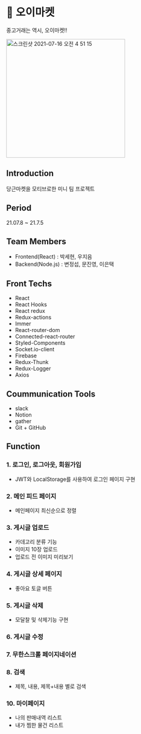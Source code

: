 
# 🥒 오이마켓 
  중고거래는 역시, 오이마켓!!
  
  <img width="315" alt="스크린샷 2021-07-16 오전 4 51 15" src="https://user-images.githubusercontent.com/77391482/125853527-e593a5e0-9ba7-41e2-8ef1-e98f8da02064.png">

## Introduction
당근마켓을 모티브로한 미니 팀 프로젝트

## Period

21.07.8 ~ 21.7.5

## Team Members

- Frontend(React) : 박세현, 우지음
- Backend(Node.js) : 변정섭, 문진영, 이은택

## Front Techs

- React
- React Hooks
- React redux
- Redux-actions
- Immer
- React-router-dom
- Connected-react-router
- Styled-Components
- Socket.io-client
- Firebase
- Redux-Thunk
- Redux-Logger
- Axios

## Coummunication Tools

- slack
- Notion
- gather
- Git + GitHub

## Function

### 1. 로그인, 로그아웃, 회원가입
  - JWT와 LocalStorage를 사용하여 로그인 페이지 구현

### 2. 메인 피드 페이지
  - 메인페이지 최신순으로 정렬

### 3. 게시글 업로드
 - 카데고리 분류 기능
 - 이미지 10장 업로드
 - 업로드 전 이미지 미리보기

### 4. 게시글 상세 페이지
  - 좋아요 토글 버튼

### 5. 게시글 삭제
  - 모달찰 및 삭제기능 구현

### 6. 게시글 수정

### 7. 무한스크롤 페이지네이션

### 8. 검색
  - 제목, 내용, 제목+내용 별로 검색

### 10. 마이페이지
  - 나의 판매내역 리스트
  - 내가 찜한 물건 리스트


